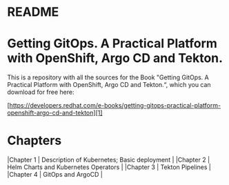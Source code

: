 # README
# Getting GitOps. A Practical Platform with OpenShift, Argo CD and Tekton.

This is a repository with all the sources for the Book "Getting GitOps. A Practical Platform with OpenShift, Argo CD and Tekton.“, which you can download for free here:

[https://developers.redhat.com/e-books/getting-gitops-practical-platform-openshift-argo-cd-and-tekton][1]

# Chapters

|Chapter 1 | Description of Kubernetes; Basic deployment | 
|Chapter 2 | Helm Charts and Kubernetes Operators |
|Chapter 3 | Tekton Pipelines |
|Chapter 4 | GitOps and ArgoCD |
